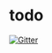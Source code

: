 # todo

[![Gitter](https://badges.gitter.im/Join%20Chat.svg)](https://gitter.im/mzereba/todo?utm_source=badge&utm_medium=badge&utm_campaign=pr-badge&utm_content=badge)